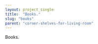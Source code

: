 ```yaml
---
layout: project_single
title:  "Books."
slug: "books"
parent: "corner-shelves-for-living-room"
---
```

Books.